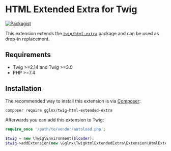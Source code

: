 # HTML Extended Extra for Twig

[![Packagist](https://img.shields.io/packagist/v/gglnx/twig-html-extended-extra.svg)](https://packagist.org/packages/gglnx/twig-html-extended-extra)

This extension extends the [`twig/html-extra`](https://github.com/twigphp/html-extra) package and can be used as drop-in replacement.

## Requirements

* Twig >=2.14 and Twig >=3.0
* PHP >=7.4

## Installation

The recommended way to install this extension is via [Composer](https://getcomposer.org/):

```bash
composer require gglnx/twig-html-extended-extra
```

Afterwards you can add this extension to Twig:

```php
require_once '/path/to/vendor/autoload.php';

$twig = new \Twig\Environment($loader);
$twig->addExtension(new \Gglnx\TwigHtmlExtendedExtra\Extension\HtmlExtendedExtension());
```
